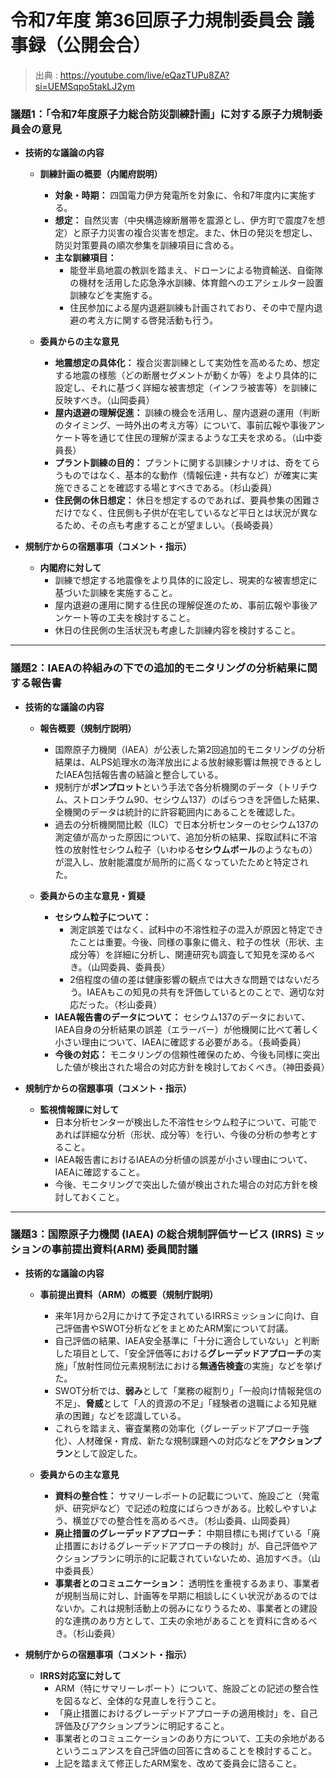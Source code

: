 # 令和7年度 第36回原子力規制委員会 議事録（公開会合）
> 出典 : https://youtube.com/live/eQazTUPu8ZA?si=UEMSqpo5takLJ2ym

### 議題1：「令和7年度原子力総合防災訓練計画」に対する原子力規制委員会の意見

- **技術的な議論の内容**
    - **訓練計画の概要（内閣府説明）**
        - **対象・時期：** 四国電力伊方発電所を対象に、令和7年度内に実施する。 
        - **想定：** 自然災害（中央構造線断層帯を震源とし、伊方町で震度7を想定）と原子力災害の複合災害を想定。また、休日の発災を想定し、防災対策要員の順次参集を訓練項目に含める。 
        - **主な訓練項目：**
            - 能登半島地震の教訓を踏まえ、ドローンによる物資輸送、自衛隊の機材を活用した応急浄水訓練、体育館へのエアシェルター設置訓練などを実施する。 
            - 住民参加による屋内退避訓練も計画されており、その中で屋内退避の考え方に関する啓発活動も行う。 
                
    - **委員からの主な意見**
        - **地震想定の具体化：** 複合災害訓練として実効性を高めるため、想定する地震の様態（どの断層セグメントが動くか等）をより具体的に設定し、それに基づく詳細な被害想定（インフラ被害等）を訓練に反映すべき。（山岡委員） 
        - **屋内退避の理解促進：** 訓練の機会を活用し、屋内退避の運用（判断のタイミング、一時外出の考え方等）について、事前広報や事後アンケート等を通じて住民の理解が深まるような工夫を求める。（山中委員長） 
        - **プラント訓練の目的：** プラントに関する訓練シナリオは、奇をてらうものではなく、基本的な動作（情報伝達・共有など）が確実に実施できることを確認する場とすべきである。（杉山委員） 
        - **住民側の休日想定：** 休日を想定するのであれば、要員参集の困難さだけでなく、住民側も子供が在宅しているなど平日とは状況が異なるため、その点も考慮することが望ましい。（長崎委員） 
            
- **規制庁からの宿題事項（コメント・指示）**
    - **内閣府に対して**
        - 訓練で想定する地震像をより具体的に設定し、現実的な被害想定に基づいた訓練を実施すること。 
        - 屋内退避の運用に関する住民の理解促進のため、事前広報や事後アンケート等の工夫を検討すること。 
        - 休日の住民側の生活状況も考慮した訓練内容を検討すること。 

---

### 議題2：IAEAの枠組みの下での追加的モニタリングの分析結果に関する報告書

- **技術的な議論の内容**
    - **報告概要（規制庁説明）**
        - 国際原子力機関（IAEA）が公表した第2回追加的モニタリングの分析結果は、ALPS処理水の海洋放出による放射線影響は無視できるとしたIAEA包括報告書の結論と整合している。 
        - 規制庁が**ポンプロット**という手法で各分析機関のデータ（トリチウム、ストロンチウム90、セシウム137）のばらつきを評価した結果、全機関のデータは統計的に許容範囲内にあることを確認した。 
        - 過去の分析機関間比較（ILC）で日本分析センターのセシウム137の測定値が高かった原因について、追加分析の結果、採取試料に不溶性の放射性セシウム粒子（いわゆる**セシウムボール**のようなもの）が混入し、放射能濃度が局所的に高くなっていたためと特定された。 
            
    - **委員からの主な意見・質疑**
        - **セシウム粒子について：**
            - 測定誤差ではなく、試料中の不溶性粒子の混入が原因と特定できたことは重要。今後、同様の事象に備え、粒子の性状（形状、主成分等）を詳細に分析し、関連研究も調査して知見を深めるべき。（山岡委員、委員長） 
            - 2倍程度の値の差は健康影響の観点では大きな問題ではないだろう。IAEAもこの知見の共有を評価しているとのことで、適切な対応だった。（杉山委員） 
        - **IAEA報告書のデータについて：** セシウム137のデータにおいて、IAEA自身の分析結果の誤差（エラーバー）が他機関に比べて著しく小さい理由について、IAEAに確認する必要がある。（長崎委員） 
        - **今後の対応：** モニタリングの信頼性確保のため、今後も同様に突出した値が検出された場合の対応方針を検討しておくべき。（神田委員） 
            
- **規制庁からの宿題事項（コメント・指示）**
    - **監視情報課に対して**
        - 日本分析センターが検出した不溶性セシウム粒子について、可能であれば詳細な分析（形状、成分等）を行い、今後の分析の参考とすること。 
        - IAEA報告書におけるIAEAの分析値の誤差が小さい理由について、IAEAに確認すること。 
        - 今後、モニタリングで突出した値が検出された場合の対応方針を検討しておくこと。 

---

### 議題3：国際原子力機関 (IAEA) の総合規制評価サービス (IRRS) ミッションの事前提出資料(ARM) 委員間討議

- **技術的な議論の内容**
    - **事前提出資料（ARM）の概要（規制庁説明）**
        - 来年1月から2月にかけて予定されているIRRSミッションに向け、自己評価書やSWOT分析などをまとめたARM案について討議。 
        - 自己評価の結果、IAEA安全基準に「十分に適合していない」と判断した項目として、「安全評価等における**グレーデッドアプローチ**の実施」「放射性同位元素規制法における**無通告検査**の実施」などを挙げた。 
        - SWOT分析では、**弱み**として「業務の縦割り」「一般向け情報発信の不足」、**脅威**として「人的資源の不足」「経験者の退職による知見継承の困難」などを認識している。 
        - これらを踏まえ、審査業務の効率化（グレーデッドアプローチ強化）、人材確保・育成、新たな規制課題への対応などを**アクションプラン**として設定した。 
            
    - **委員からの主な意見**
        - **資料の整合性：** サマリーレポートの記載について、施設ごと（発電炉、研究炉など）で記述の粒度にばらつきがある。比較しやすいよう、横並びでの整合性を高めるべき。（杉山委員、山岡委員） 
        - **廃止措置のグレーデッドアプローチ：** 中期目標にも掲げている「廃止措置におけるグレーデッドアプローチの検討」が、自己評価やアクションプランに明示的に記載されていないため、追加すべき。（山中委員長） 
        - **事業者とのコミュニケーション：** 透明性を重視するあまり、事業者が規制当局に対し、計画等を早期に相談しにくい状況があるのではないか。これは規制活動上の弱みになりうるため、事業者との建設的な連携のあり方として、工夫の余地があることを資料に含めるべき。（杉山委員） 
            
- **規制庁からの宿題事項（コメント・指示）**
    - **IRRS対応室に対して**
        - ARM（特にサマリーレポート）について、施設ごとの記述の整合性を図るなど、全体的な見直しを行うこと。 
        - 「廃止措置におけるグレーデッドアプローチの適用検討」を、自己評価及びアクションプランに明記すること。 
        - 事業者とのコミュニケーションのあり方について、工夫の余地があるというニュアンスを自己評価の回答に含めることを検討すること。 
        - 上記を踏まえて修正したARM案を、改めて委員会に諮ること。 